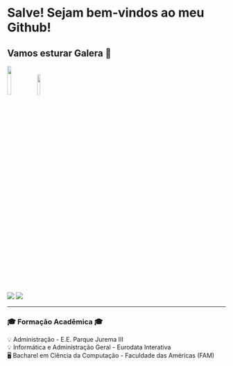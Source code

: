 <h1>Salve! Sejam bem-vindos ao meu Github!<br></h1>
<h2>Vamos esturar Galera 🧠</h2>

<a> <img width="13%" height="13%"  src="https://c.tenor.com/giNrzT0tQGsAAAAi/bonfire-dark-souls.gif"/> <img width="11%" height="11%"  src="https://c.tenor.com/Gb21giXRE3YAAAAi/alice-ragnarok-online.gif"/></a>

  <a href="https://www.instagram.com/rafernandespinheiro/" target="_blank"><img src="https://img.shields.io/badge/Instagram-E4405F?style=for-the-badge&logo=instagram&logoColor=white"/></a>
  <a href="https://www.linkedin.com/in/rafael-fernandes-pinheiro-7bb283248/" target="_blank"><img src="https://img.shields.io/badge/LinkedIn-0077B5?style=for-the-badge&logo=linkedin&logoColor=white"/></a>

<hr> 
<h3>🎓 Formação Acadêmica 🎓</h3>
💡 Administração - E.E. Parque Jurema III <br>
💡 Informática e Administração Geral - Eurodata Interativa <br>
🖥️ Bacharel em Ciência da Computação - Faculdade das Américas (FAM) <br>
